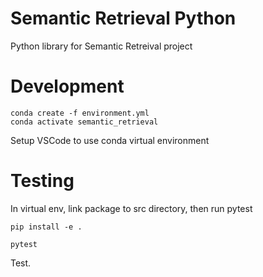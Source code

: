 # Semantic Retrieval Python

Python library for Semantic Retreival project

# Development

```
conda create -f environment.yml
conda activate semantic_retrieval
```

Setup VSCode to use conda virtual environment

# Testing

In virtual env, link package to src directory, then run pytest

```
pip install -e .
```

```
pytest
```

Test.
